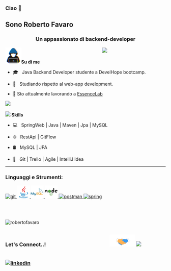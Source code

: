 ### Ciao 👋<h2> Sono Roberto Favaro</h2>
<h3 align="center">Un appassionato di backend-developer</h3>


<img align='right' src="https://media3.giphy.com/media/v1.Y2lkPTc5MGI3NjExM3FrcTVsdnpxeno1OXdza3R1enllejA5b2ppcDg3cWwyaDRtNHNzNyZlcD12MV9pbnRlcm5hbF9naWZfYnlfaWQmY3Q9Zw/VTtANKl0beDFQRLDTh/giphy.gif" width="200">

<picture><img src = "https://github.com/0xAbdulKhalid/0xAbdulKhalid/raw/main/assets/mdImages/about_me.gif" width = 50px></picture><b>Su di me</b>
</div>


<div align ='left'>

- 🎓 &nbsp; Java Backend Developer studente a DevelHope bootcamp.

- 🌱 &nbsp; Studiando rispetto al web-app development.

- 🔭 Sto attualmente lavorando a [EssenceLab](https://github.com/RobertoFavaro/essenceLabTeam3)

  </div>
<img src="https://user-images.githubusercontent.com/73097560/115834477-dbab4500-a447-11eb-908a-139a6edaec5c.gif"><br>

<img src="https://media2.giphy.com/media/QssGEmpkyEOhBCb7e1/giphy.gif?cid=ecf05e47a0n3gi1bfqntqmob8g9aid1oyj2wr3ds3mg700bl&rid=giphy.gif" width ="25"><b> Skills</b>



- 💻 &nbsp; SpringWeb | Java | Maven | Jpa | MySQL

- 🌐 &nbsp; RestApi | GitFlow

- 🛢 &nbsp; MySQL | JPA

- 🔧 &nbsp; Git | Trello | Agile | IntelliJ Idea




<hr>

<h3 align="left">Linguaggi e Strumenti:</h3>
<p align="left"> <a href="https://git-scm.com/" target="_blank" rel="noreferrer"> <img src="https://www.vectorlogo.zone/logos/git-scm/git-scm-icon.svg" alt="git" width="40" height="40"/> </a> <a href="https://www.java.com" target="_blank" rel="noreferrer"> <img src="https://raw.githubusercontent.com/devicons/devicon/master/icons/java/java-original.svg" alt="java" width="40" height="40"/> </a> <a href="https://www.mysql.com/" target="_blank" rel="noreferrer"> <img src="https://raw.githubusercontent.com/devicons/devicon/master/icons/mysql/mysql-original-wordmark.svg" alt="mysql" width="40" height="40"/> </a> <a href="https://nodejs.org" target="_blank" rel="noreferrer"> <img src="https://raw.githubusercontent.com/devicons/devicon/master/icons/nodejs/nodejs-original-wordmark.svg" alt="nodejs" width="40" height="40"/> </a> <a href="https://postman.com" target="_blank" rel="noreferrer"> <img src="https://www.vectorlogo.zone/logos/getpostman/getpostman-icon.svg" alt="postman" width="40" height="40"/> </a> <a href="https://spring.io/" target="_blank" rel="noreferrer"> <img src="https://www.vectorlogo.zone/logos/springio/springio-icon.svg" alt="spring" width="40" height="40"/> </a> </p>
<br/><br/>

<p><img align="center" src="https://github-readme-stats.vercel.app/api/top-langs?username=robertofavaro&show_icons=true&locale=en&layout=compact" alt="robertofavaro" /></p>



<img align='right' src="https://media.tenor.com/Z-KtPAM0_Z0AAAAi/social-icons.gif" width="50" style="margin-right: 1200px;">



<h3> Let's Connect..!</b><img src="https://github.com/0xAbdulKhalid/0xAbdulKhalid/raw/main/assets/mdImages/handshake.gif" width ="80" style="margin-left: 200px;">
  <img src="https://user-images.githubusercontent.com/73097560/115834477-dbab4500-a447-11eb-908a-139a6edaec5c.gif">

<!--icons and links-->
  <br>
  <br>
 
<p align="left">
<a href="https://www.linkedin.com/in/roberto-favaro-629002253/" target="blank"><img align="center" src="https://user-images.githubusercontent.com/88904952/234979284-68c11d7f-1acc-4f0c-ac78-044e1037d7b0.png" alt="linkedin" height="50" width="50" /></a>

</p>
